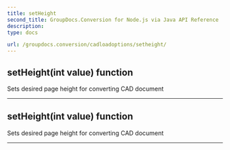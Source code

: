 ```yaml
---
title: setHeight
second_title: GroupDocs.Conversion for Node.js via Java API Reference
description: 
type: docs

url: /groupdocs.conversion/cadloadoptions/setheight/
---
```


## setHeight(int value)  function

 Sets desired page height for converting CAD document
 


---


## setHeight(int value)  function

 Sets desired page height for converting CAD document
 


---


